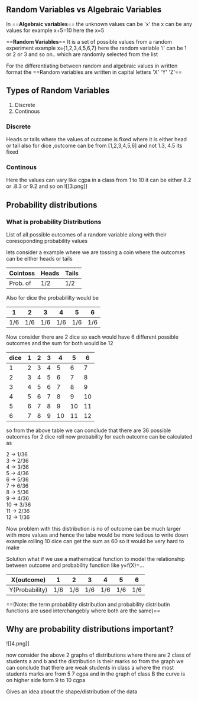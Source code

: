
## Random Variables vs Algebraic Variables

In ==**Algebraic variables**== the unknown values can be 'x'
the x can be any values for example x+5=10
here the x=5

==**Random Variables**== 
It is a set of possible values from a random experiment
example
x={1,2,3,4,5,6,7} here the random variable 'i' can be 1 or 2 or 3 and so on..
which are randomly selected from the list

For the differentiating between random and algebraic values in written format the ==Random variables are written in capital letters 'X' 'Y' 'Z'==

## Types of Random Variables

1. Discrete
2. Continous 

### Discrete 
 Heads or tails where the values of outcome is fixed where it is either  head or tail
 also for dice ,outcome can be from [1,2,3,4,5,6] and not 1.3, 4.5 its fixed

### Continous
Here the values can vary 
like cgpa in a class from 1 to 10 
it can be either 8.2 or .8.3 or 9.2 and so on 
![[3.png]]

## Probability distributions 

### What is probability Distributions 
List of all possible outcomes of a random variable along with their coresoponding probability values 

lets consider a example
where we are tossing a coin where the outcomes can be either heads or tails

| Cointoss | Heads | Tails |
| -------- | ----- | ----- |
| Prob. of | 1/2   | 1/2   |
Also for dice the probabililty would be

| 1   | 2   | 3   | 4   | 5   | 6   |
| --- | --- | --- | --- | --- | --- |
| 1/6 | 1/6 | 1/6 | 1/6 | 1/6 | 1/6 |

Now consider there are 2 dice so each would have 6 different possible outcomes and the sum for both would be 12

| dice | 1   | 2   | 3   | 4   | 5   | 6   |
| ---- | --- | --- | --- | --- | --- | --- |
| 1    | 2   | 3   | 4   | 5   | 6   | 7   |
| 2    | 3   | 4   | 5   | 6   | 7   | 8   |
| 3    | 4   | 5   | 6   | 7   | 8   | 9   |
| 4    | 5   | 6   | 7   | 8   | 9   | 10  |
| 5    | 6   | 7   | 8   | 9   | 10  | 11  |
| 6    | 7   | 8   | 9   | 10  | 11  | 12  |
so from the above table we can conclude that there are 36 possible outcomes for 2 dice roll
now probability for each outcome can be calculated as

2 -> 1/36  
3 -> 2/36  
4 -> 3/36  
5 -> 4/36  
6 -> 5/36  
7 -> 6/36  
8 -> 5/36  
9 -> 4/36  
10 -> 3/36  
11 -> 2/36  
12 -> 1/36  

Now problem with this distribution is no of outcome can be much larger with more values and hence the tabe would be more tedious to write down example rolling 10 dice can get the sum as 60 so it would be very hard to make  

Solution 
what if  we use a mathematical function to model the relationship between outcome and probability 
function like y=f(X)=... 

| X(outcome)     | 1   | 2   | 3   | 4   | 5   | 6   |
| -------------- | --- | --- | --- | --- | --- | --- |
| Y(Probability) | 1/6 | 1/6 | 1/6 | 1/6 | 1/6 | 1/6 |
==(Note: the term probability distribution and probability distributin functions are used interchangebly where both are the same)==



## Why are probability distributions important?
![[4.png]]

now consider the above 2 graphs of distributions where there are 2 class of students a and b and the distribution is their marks 
so from the graph we can conclude that there are weak students in class a where the most students marks are from 5 7 cgpa and in the graph of class B the curve is on higher side form 9 to 10 cgpa

Gives an idea about the shape/distribution of the data
